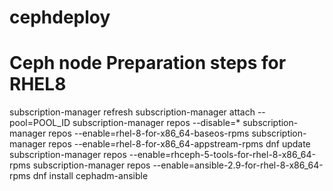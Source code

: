 # cephdeploy 

# Ceph node Preparation steps for RHEL8

subscription-manager refresh
subscription-manager attach --pool=POOL_ID
subscription-manager repos --disable=*
subscription-manager repos --enable=rhel-8-for-x86_64-baseos-rpms
subscription-manager repos --enable=rhel-8-for-x86_64-appstream-rpms
dnf update
subscription-manager repos --enable=rhceph-5-tools-for-rhel-8-x86_64-rpms
subscription-manager repos --enable=ansible-2.9-for-rhel-8-x86_64-rpms
dnf install cephadm-ansible
